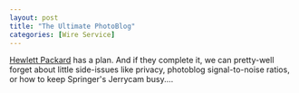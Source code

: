 ```yaml
---
layout: post
title: "The Ultimate PhotoBlog"
categories: [Wire Service]
---
```

<a href="http://news.com.com/2100-1041_3-1009127.html" target="linkframe">Hewlett Packard</a> has a plan. And if they complete it, we can pretty-well forget about little side-issues like privacy, photoblog signal-to-noise ratios, or how to keep Springer's Jerrycam busy....

<!--more-->

